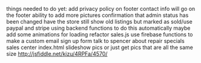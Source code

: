 things needed to do yet:
add privacy policy on footer
contact info will go on the footer
ability to add more pictures
confirmation that admin status has been changed
have the store still show old listings but marked as sold/use paypal and stripe using backend functions to do this automatically
maybe add some animations for loading
refactor sales.js
use firebase functions to make a custom email sign up form
talk to spencer about repair specials sales
center index.html slideshow pics or just get pics that are all the same size http://jsfiddle.net/kizu/4RPFa/4570/
